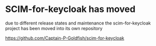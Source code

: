 # SCIM-for-keycloak has moved

due to different release states and maintenance the scim-for-keycloak project has been moved into its own repository

https://github.com/Captain-P-Goldfish/scim-for-keycloak

